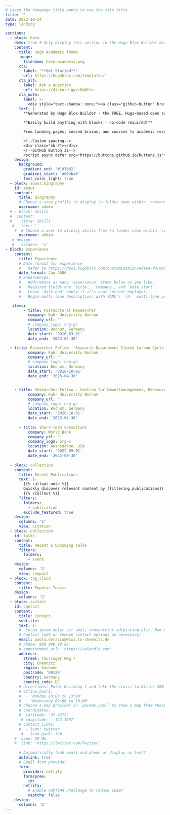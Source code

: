 ```yaml
---
# Leave the homepage title empty to use the site title
title: ''
date: 2022-10-24
type: landing

sections:
  - block: hero
    demo: true # Only display this section in the Hugo Blox Builder demo site
    content:
      title: Hugo Academic Theme
      image:
        filename: hero-academic.png
      cta:
        label: '**Get Started**'
        url: https://hugoblox.com/templates/
      cta_alt:
        label: Ask a question
        url: https://discord.gg/z8wNYzb
      cta_note:
        label: >-
          <div style="text-shadow: none;"><a class="github-button" href="https://github.com/HugoBlox/hugo-blox-builder" data-icon="octicon-star" data-size="large" data-show-count="true" aria-label="Star">Star Hugo Blox Builder</a></div><div style="text-shadow: none;"><a class="github-button" href="https://github.com/HugoBlox/theme-academic-cv" data-icon="octicon-star" data-size="large" data-show-count="true" aria-label="Star">Star the Academic template</a></div>
      text: |-
        **Generated by Hugo Blox Builder - the FREE, Hugo-based open source website builder trusted by 500,000+ sites.**

        **Easily build anything with blocks - no-code required!**

        From landing pages, second brains, and courses to academic resumés, conferences, and tech blogs.

        <!--Custom spacing-->
        <div class="mb-3"></div>
        <!--GitHub Button JS-->
        <script async defer src="https://buttons.github.io/buttons.js"></script>
    design:
      background:
        gradient_end: '#1976d2'
        gradient_start: '#004ba0'
        text_color_light: true
  - block: about.biography
    id: about
    content:
      title: Biography
      # Choose a user profile to display (a folder name within `content/authors/`)
      username: admin
  # - block: skills
  #  content:
  #    title: Skills
   #   text: ''
    #  # Choose a user to display skills from (a folder name within `content/authors/`)
      username: admin
   # design:
   #   columns: '1'
- block: experience
    content:
      title: Experience
      # Date format for experience
      #   Refer to https://docs.hugoblox.com/customization/#date-format
      date_format: Jan 2006
      # Experiences.
      #   Add/remove as many `experience` items below as you like.
      #   Required fields are `title`, `company`, and `date_start`.
      #   Leave `date_end` empty if it's your current employer.
      #   Begin multi-line descriptions with YAML's `|2-` multi-line prefix.

   items:
        - title: Postdoctoral Researcher
          company: Ruhr University Bochum
          company_url: ''
          # company_logo: org-gc
          location: Bochum, Germany
          date_start: '2016-03-01'
          date_end: '2023-04-30'

  - title: Researcher Fellow - Research Department Closed Carbon Cycle Economy (CCCE)
          company: Ruhr University Bochum
          company_url: ''
          # company_logo: org-gc
          location: Bochum, Germany
          date_start: '2018-10-01'
          date_end: '2023-04-30'


    - title: Researcher Fellow - Centrum fur Umweltmanagement, Ressourcen und Energie (CURE)
          company: Ruhr University Bochum
          company_url: ''
          # company_logo: org-gc
          location: Bochum, Germany
          date_start: '2020-10-01'
          date_end: '2023-04-30'
         
      - title: Short-term Consultant
          company: World Bank
          company_url: ''
          company_logo: org-x
          location: Washington, USA
          date_start: '2022-09-01'
          date_end: '2023-09-30'
        
  - block: collection
    content:
      title: Recent Publications
      text: |-
        {{% callout note %}}
        Quickly discover relevant content by [filtering publications](./publication/).
        {{% /callout %}}
      filters:
        folders:
          - publication
        exclude_featured: true
    design:
      columns: '2'
      view: citation
  - block: collection
    id: talks
    content:
      title: Recent & Upcoming Talks
      filters:
        folders:
          - event
    design:
      columns: '2'
      view: compact
  - block: tag_cloud
    content:
      title: Popular Topics
    design:
      columns: '2'
  - block: contact
    id: contact
    content:
      title: Contact
      subtitle:
      text: |-
      #  Lorem ipsum dolor sit amet, consectetur adipiscing elit. Nam mi diam, venenatis ut magna et, vehicula efficitur enim.
      # Contact (add or remove contact options as necessary)
      email: paola.dorazio@wiwi.tu-chemnitz.de
      # phone: 888 888 88 88
      # appointment_url: 'https://calendly.com'
      address:
        street: Thuringer Weg 7
        city: Chemnitz
        region: Sachsen
        postcode: '09126'
        country: Germany
        country_code: DE
      # directions: Enter Building 1 and take the stairs to Office 200 on Floor 2
      # office_hours:
      #  - 'Monday 10:00 to 13:00'
      #  - 'Wednesday 09:00 to 10:00'
      # Choose a map provider in `params.yaml` to show a map from these coordinates
      # coordinates:
      #  latitude: '37.4275'
       # longitude: '-122.1697'  
      # contact_links:
      #  - icon: twitter
       #   icon_pack: fab
    #  name: DM Me
    #  link: 'https://twitter.com/Twitter'
       
      # Automatically link email and phone or display as text?
      autolink: true
      # Email form provider
      form:
        provider: netlify
        formspree:
          id:
        netlify:
          # Enable CAPTCHA challenge to reduce spam?
          captcha: false
    design:
      columns: '2'
---
```

